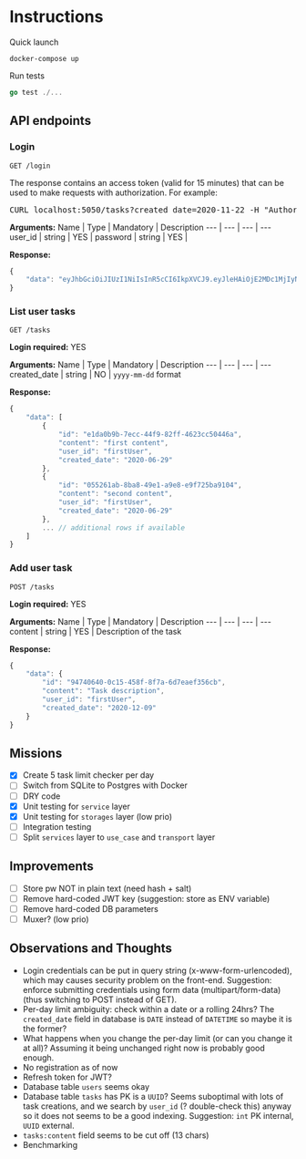 # Instructions

Quick launch

```shell
docker-compose up
```

Run tests

```go
go test ./...
```

## API endpoints

### Login

```
GET /login
```

The response contains an access token (valid for 15 minutes) that can be used to make requests with authorization. For example:

<pre>
CURL localhost:5050/tasks?created_date=2020-11-22 -H "Authorization: <em>YOUR_ACCESS_TOKEN</em>"
</pre>

**Arguments:**
Name | Type | Mandatory | Description
--- | --- | --- | ---
user_id | string | YES |
password | string | YES |

**Response:**

```javascript
{
    "data": "eyJhbGciOiJIUzI1NiIsInR5cCI6IkpXVCJ9.eyJleHAiOjE2MDc1MjIyNjAsInVzZXJfaWQiOiJmaXJzdFVzZXIifQ.FZXUnwVIYbrOf6cxX-1dR4DxBaZu56-xytiKF2EAmlU"
}
```

### List user tasks

```
GET /tasks
```

**Login required:** YES

**Arguments:**
Name | Type | Mandatory | Description
--- | --- | --- | ---
created_date | string | NO | `yyyy-mm-dd` format

**Response:**

```javascript
{
    "data": [
        {
            "id": "e1da0b9b-7ecc-44f9-82ff-4623cc50446a",
            "content": "first content",
            "user_id": "firstUser",
            "created_date": "2020-06-29"
        },
        {
            "id": "055261ab-8ba8-49e1-a9e8-e9f725ba9104",
            "content": "second content",
            "user_id": "firstUser",
            "created_date": "2020-06-29"
        },
        ... // additional rows if available
    ]
}
```

### Add user task

```
POST /tasks
```

**Login required:** YES

**Arguments:**
Name | Type | Mandatory | Description
--- | --- | --- | ---
content | string | YES | Description of the task

**Response:**

```javascript
{
    "data": {
        "id": "94740640-0c15-458f-8f7a-6d7eaef356cb",
        "content": "Task description",
        "user_id": "firstUser",
        "created_date": "2020-12-09"
    }
}
```

## Missions

- [x] Create 5 task limit checker per day
- [ ] Switch from SQLite to Postgres with Docker
- [ ] DRY code
- [x] Unit testing for `service` layer
- [x] Unit testing for `storages` layer (low prio)
- [ ] Integration testing
- [ ] Split `services` layer to `use_case` and `transport` layer

## Improvements

- [ ] Store pw NOT in plain text (need hash + salt)
- [ ] Remove hard-coded JWT key (suggestion: store as ENV variable)
- [ ] Remove hard-coded DB parameters
- [ ] Muxer? (low prio)

## Observations and Thoughts

- Login credentials can be put in query string (x-www-form-urlencoded), which may causes security problem on the front-end. Suggestion: enforce submitting credentials using form data (multipart/form-data) (thus switching to POST instead of GET).
- Per-day limit ambiguity: check within a date or a rolling 24hrs? The `created_date` field in database is `DATE` instead of `DATETIME` so maybe it is the former?
- What happens when you change the per-day limit (or can you change it at all)? Assuming it being unchanged right now is probably good enough.
- No registration as of now
- Refresh token for JWT?
- Database table `users` seems okay
- Database table `tasks` has PK is a `UUID`? Seems suboptimal with lots of task creations, and we search by `user_id` (? double-check this) anyway so it does not seems to be a good indexing. Suggestion: `int` PK internal, `UUID` external.
- `tasks:content` field seems to be cut off (13 chars)
- Benchmarking
